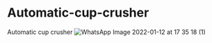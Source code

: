 # Automatic-cup-crusher
Automatic cup crusher
![WhatsApp Image 2022-01-12 at 17 35 18 (1)](https://user-images.githubusercontent.com/97503896/149148053-912de057-8220-4fe7-be2f-5feb5f4b703e.jpg)
